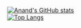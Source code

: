 [![Anand's GitHub stats](https://github-readme-stats.vercel.app/api?username=Techseeker-404&show_icons=true&theme=gruvbox)](https://github.com/anuraghazra/github-readme-stats)
<br>
[![Top Langs](https://github-readme-stats.vercel.app/api/top-langs/?username=Techseeker-404&langs_count=10)](https://github.com/anuraghazra/github-readme-stats)
